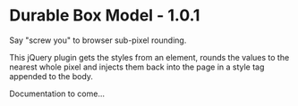 Durable Box Model - 1.0.1
=========

Say "screw you" to browser sub-pixel rounding.

This jQuery plugin gets the styles from an element, rounds the values to the nearest whole pixel and injects them back into the page in a style tag appended to the body.

Documentation to come...
